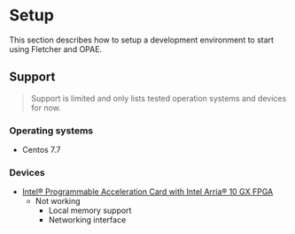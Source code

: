 # Setup

This section describes how to setup a development environment to start using Fletcher and OPAE.

## Support

> Support is limited and only lists tested operation systems and devices for now.

### Operating systems

- Centos 7.7

### Devices

- [Intel® Programmable Acceleration Card with Intel Arria® 10 GX FPGA](https://www.intel.com/content/www/us/en/programmable/products/boards_and_kits/dev-kits/altera/acceleration-card-arria-10-gx/overview.html)
  - Not working
    - Local memory support
    - Networking interface
